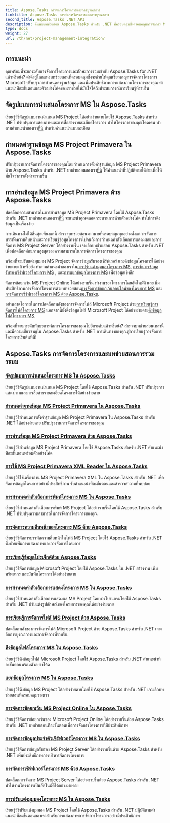 ```yaml
---
title: Aspose.Tasks การจัดการโครงการและการบูรณาการ
linktitle: Aspose.Tasks การจัดการโครงการและการบูรณาการ
second_title: Aspose.Tasks .NET API
description: ค้นพบบทช่วยสอน Aspose.Tasks สำหรับ .NET ที่ครอบคลุมซึ่งครอบคลุมการจัดการ MS Project การบูรณาการ และการปรับแต่ง พัฒนาทักษะการจัดการโครงการของคุณทันที!
type: docs
weight: 27
url: /th/net/project-management-integration/
---
```


## การแนะนำ

คุณพร้อมที่จะยกระดับการจัดการโครงการและทักษะการรวมเข้ากับ Aspose.Tasks for .NET แล้วหรือยัง? ดำดิ่งสู่โลกแห่งบทช่วยสอนที่ครอบคลุมซึ่งจะช่วยให้คุณเชี่ยวชาญการจัดการโครงการ Microsoft ปรับปรุงการกำหนดค่าฐานข้อมูล และเพิ่มประสิทธิภาพการแสดงภาพโครงการของคุณ คำแนะนำทีละขั้นตอนและตัวอย่างโค้ดของเราช่วยให้มั่นใจได้ถึงประสบการณ์การเรียนรู้ที่ราบรื่น

## จัดรูปแบบการนำเสนอโครงการ MS ใน Aspose.Tasks
เรียนรู้วิธีจัดรูปแบบงานนำเสนอ MS Project ได้อย่างง่ายดายโดยใช้ Aspose.Tasks สำหรับ .NET ปรับปรุงการแสดงภาพและการสื่อสารรายละเอียดโครงการ ทำให้โครงการของคุณโดดเด่น ทำตามคำแนะนำของเรา[ที่นี่](./presentation-format/) สำหรับคำแนะนำแบบละเอียด

## กำหนดค่าฐานข้อมูล MS Project Primavera ใน Aspose.Tasks
 ปรับปรุงงานการจัดการโครงการของคุณโดยกำหนดการตั้งค่าฐานข้อมูล MS Project Primavera ด้วย Aspose.Tasks สำหรับ .NET บทช่วยสอนของเรา[ที่นี่](./primavera-database-settings/) ให้คำแนะนำที่ปฏิบัติตามได้ง่ายเพื่อให้มั่นใจว่าการตั้งค่าจะราบรื่น

## การอ่านข้อมูล MS Project Primavera ด้วย Aspose.Tasks
 ปลดล็อกความสามารถในการอ่านข้อมูล MS Project Primavera โดยใช้ Aspose.Tasks สำหรับ .NET บทช่วยสอนของเรา[ที่นี่](./primavera-data-reading/) จะแนะนำคุณตลอดกระบวนการด้วยตัวอย่างโค้ด ทำให้การดึงข้อมูลเป็นเรื่องง่าย

การเดินทางไม่ได้สิ้นสุดเพียงแค่นี้ สำรวจบทช่วยสอนมากมายที่ครอบคลุมทุกอย่างตั้งแต่การจัดการบรรทัดความคืบหน้าและการเรียนรู้ข้อมูลโครงการไปจนถึงการกำหนดค่าตัวเลือกการแสดงผลและการจัดการ MS Project Server ได้อย่างราบรื่น เจาะลึกบทช่วยสอน Aspose.Tasks สำหรับ .NET เพื่อปลดล็อกศักยภาพสูงสุดของความสามารถในการจัดการโครงการของคุณ

 พร้อมที่จะปรับแต่งมุมมอง MS Project จัดการข้อมูลรับรองเซิร์ฟเวอร์ และดึงข้อมูลโครงการได้อย่างง่ายดายแล้วหรือยัง ทำตามคำแนะนำของเราใน[การปรับแต่งมุมมองโครงการ MS](./project-views/), [การจัดการข้อมูลรับรองเซิร์ฟเวอร์โครงการ MS](./project-server-credentials/) , และ[การแยกข้อมูลโครงการ MS](./project-information/) เพื่อข้อมูลเชิงลึก

 จัดการข้อยกเว้น MS Project Online ได้อย่างราบรื่น ทำงานของโครงการโดยอัตโนมัติ และเพิ่มประสิทธิภาพการจัดการโครงการด้วยบทช่วยสอน[การจัดการข้อยกเว้นออนไลน์ของโครงการ MS](./project-online-exceptions/) และ[การจัดการเซิร์ฟเวอร์โครงการ MS ด้วย Aspose.Tasks](./project-server-management/).

 อย่าพลาดโอกาสในการปลดล็อกพลังของการจัดการไฟล์ Microsoft Project ด้วย[การเรียนรู้การจัดการไฟล์โครงการ MS](./project-file-formats/) นอกจากนี้ยังดึงข้อมูลไฟล์ Microsoft Project ได้อย่างง่ายดาย[ดึงข้อมูลไฟล์โครงการ MS](./project-file-information/).

พร้อมที่จะยกระดับทักษะการจัดการโครงการของคุณไปอีกระดับแล้วหรือยัง? สำรวจบทช่วยสอนเหล่านี้และมีความเชี่ยวชาญใน Aspose.Tasks สำหรับ .NET การเดินทางของคุณสู่การเรียนรู้การจัดการโครงการเริ่มต้นที่นี่!

## Aspose.Tasks การจัดการโครงการและบทช่วยสอนการรวมระบบ
### [จัดรูปแบบการนำเสนอโครงการ MS ใน Aspose.Tasks](./presentation-format/)
เรียนรู้วิธีจัดรูปแบบงานนำเสนอ MS Project โดยใช้ Aspose.Tasks สำหรับ .NET ปรับปรุงการแสดงภาพและการสื่อสารรายละเอียดโครงการได้อย่างง่ายดาย
### [กำหนดค่าฐานข้อมูล MS Project Primavera ใน Aspose.Tasks](./primavera-database-settings/)
เรียนรู้วิธีกำหนดการตั้งค่าฐานข้อมูล MS Project Primavera ใน Aspose.Tasks สำหรับ .NET ได้อย่างง่ายดาย ปรับปรุงงานการจัดการโครงการของคุณ
### [การอ่านข้อมูล MS Project Primavera ด้วย Aspose.Tasks](./primavera-data-reading/)
เรียนรู้วิธีอ่านข้อมูล MS Project Primavera โดยใช้ Aspose.Tasks สำหรับ .NET คำแนะนำทีละขั้นตอนพร้อมตัวอย่างโค้ด
### [การใช้ MS Project Primavera XML Reader ใน Aspose.Tasks](./primavera-xml-reader/)
เรียนรู้วิธีใช้เครื่องอ่าน MS Project Primavera XML ใน Aspose.Tasks สำหรับ .NET เพื่อจัดการข้อมูลโครงการอย่างมีประสิทธิภาพ รับคำแนะนำทีละขั้นตอนและสำรวจคำถามที่พบบ่อย
### [การกำหนดค่าตัวเลือกการพิมพ์โครงการ MS ใน Aspose.Tasks](./print-options/)
เรียนรู้วิธีกำหนดค่าตัวเลือกการพิมพ์ MS Project ได้อย่างราบรื่นโดยใช้ Aspose.Tasks สำหรับ .NET ปรับปรุงความสามารถในการจัดการโครงการของคุณ
### [การจัดการความคืบหน้าของโครงการ MS ด้วย Aspose.Tasks](./progress-lines/)
เรียนรู้วิธีจัดการบรรทัดความคืบหน้าในไฟล์ MS Project โดยใช้ Aspose.Tasks สำหรับ .NET ซึ่งช่วยเพิ่มการแสดงภาพและการจัดการโครงการ
### [การเรียนรู้ข้อมูลโปรเจ็กต์ด้วย Aspose.Tasks](./project-data/)
เรียนรู้วิธีจัดการข้อมูล Microsoft Project โดยใช้ Aspose.Tasks ใน .NET สร้างงาน เพิ่มทรัพยากร และบันทึกโครงการได้อย่างง่ายดาย
### [การกำหนดค่าตัวเลือกการแสดงโครงการ MS ใน Aspose.Tasks](./project-display-options/)
เรียนรู้วิธีกำหนดค่าตัวเลือกการแสดงผล MS Project โดยทางโปรแกรมโดยใช้ Aspose.Tasks สำหรับ .NET ปรับแต่งรูปลักษณ์ของโครงการของคุณได้อย่างง่ายดาย
### [การเรียนรู้การจัดการไฟล์ MS Project ด้วย Aspose.Tasks](./project-file-formats/)
ปลดล็อกพลังของการจัดการไฟล์ Microsoft Project ด้วย Aspose.Tasks สำหรับ .NET เจาะลึกการบูรณาการและการจัดการที่ราบรื่น
### [ดึงข้อมูลไฟล์โครงการ MS ใน Aspose.Tasks](./project-file-information/)
เรียนรู้วิธีดึงข้อมูลไฟล์ Microsoft Project โดยใช้ Aspose.Tasks สำหรับ .NET คำแนะนำทีละขั้นตอนพร้อมตัวอย่างโค้ด
### [แยกข้อมูลโครงการ MS ใน Aspose.Tasks](./project-information/)
เรียนรู้วิธีดึงข้อมูล MS Project ได้อย่างง่ายดายโดยใช้ Aspose.Tasks สำหรับ .NET เจาะลึกบทช่วยสอนที่ครอบคลุมของเรา
### [การจัดการข้อยกเว้น MS Project Online ใน Aspose.Tasks](./project-online-exceptions/)
เรียนรู้วิธีจัดการข้อยกเว้นของ Microsoft Project Online ได้อย่างราบรื่นด้วย Aspose.Tasks สำหรับ .NET บทช่วยสอนทีละขั้นตอนเพื่อการจัดการโครงการที่มีประสิทธิภาพ
### [การจัดการข้อมูลประจำตัวเซิร์ฟเวอร์โครงการ MS ใน Aspose.Tasks](./project-server-credentials/)
เรียนรู้วิธีจัดการข้อมูลรับรอง MS Project Server ได้อย่างราบรื่นด้วย Aspose.Tasks สำหรับ .NET เพิ่มประสิทธิภาพการบริหารจัดการโครงการ
### [การจัดการเซิร์ฟเวอร์โครงการ MS ด้วย Aspose.Tasks](./project-server-management/)
ปลดล็อกการจัดการ MS Project Server ได้อย่างราบรื่นด้วย Aspose.Tasks สำหรับ .NET ทำให้งานโครงการเป็นอัตโนมัติได้อย่างง่ายดาย
### [การปรับแต่งมุมมองโครงการ MS ใน Aspose.Tasks](./project-views/)
เรียนรู้วิธีปรับแต่งมุมมอง MS Project โดยใช้ Aspose.Tasks สำหรับ .NET ปฏิบัติตามคำแนะนำทีละขั้นตอนของเราสำหรับการแสดงภาพการจัดการโครงการอย่างมีประสิทธิภาพ